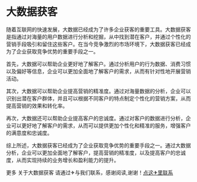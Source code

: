 # 大数据获客

随着互联网的快速发展，大数据已经成为了许多企业获客的重要工具。大数据获客是指通过对海量的用户数据进行分析和挖掘，从中找到潜在客户，并通过个性化的营销手段吸引和留住这些客户。在当今竞争激烈的市场环境下，大数据获客已经成为了企业获取竞争优势的重要手段之一。

首先，大数据可以帮助企业更好地了解客户。通过分析用户的行为数据、消费习惯以及偏好等信息，企业可以更加全面地了解客户的需求，从而有针对性地开展营销活动。

其次，大数据可以帮助企业提高营销的精准度。通过对海量数据的分析，企业可以识别出潜在客户群体，并且可以根据不同客户的特点制定个性化的营销方案，从而提高营销的效果和转化率。

再次，大数据还可以帮助企业提高客户的忠诚度。通过对客户的数据进行分析，企业可以更好地了解客户的需求，从而可以提供更加个性化和精准的服务，增强客户的满意度和忠诚度。

综上所述，大数据获客已经成为了企业获取竞争优势的重要手段之一。通过大数据分析，企业可以更加全面地了解客户，提高营销的精准度，以及提高客户的忠诚度，从而实现持续的业务增长和盈利能力的提升。

更多 关于大数据获客 请通过✈与我们联系，感谢阅读,谢谢！[点这✈里联系](https://w.k02.cc)